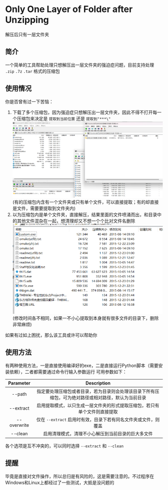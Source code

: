 # Only One Layer of Folder after Unzipping 
解压后只有一层文件夹

## 简介

一个简单的工具帮助处理只想解压出一层文件夹的强迫症问题，目前支持处理 `.zip` `.7z` `.tar` 格式的压缩包

## 使用情况 

你是否曾有过一下苦恼：
1. 下载了多个压缩包，因为强迫症只想解压出一层文件夹，因此不得不打开每一个压缩包来决定是 `提取到当前位置` 还是 `提取到"***\"`
![0](./pic/0.png)
(有的压缩包内含有一个文件夹或只有单个文件，可以直接提取；有的却直接是文件，需要要提取到文件夹内)
2. 以为压缩包内是单个文件夹，直接解压，结果里面的文件喷涌而出，和目录中的其他文件混杂在一起，想清理却又不想一个个比对文件名删除
![1](./pic/1.png)
(修改时间各不相同，如果一不小心提取到本身就有很多文件的目录下，删除非常麻烦)

如果有过如上困扰，那么该工具或许可以帮助你

## 使用方法

有两种使用方法，一是直接使用编译好的exe，二是直接运行Python脚本（需要安装依赖），二者都需要通过命令行输入参数运行
可用参数如下：

| Parameter   | Description          |
| :---------: | :------------------: |
| --path      | 指定要处理压缩包或者目录，若为目录则会处理该目录下所有压缩包，可为绝对路径或相对路径，默认为当前目录 |
| --extract   | 启用提取模式，以只生成一层文件夹的形式提取压缩包，若只有单个文件则直接提取 |
| --overwrite | 仅在 `--extract` 启用时有效，目录下若有同名文件夹或文件，则覆盖 |
| --clean     | 启用清理模式，清理不小心解压到当前目录的巨大多文件 |

各个选项是互不冲突的，可以同时选择 `--extract` 和 `--clean` 

## 提醒

毕竟是直接对文件操作，所以总归是有风险的，这是需要注意的。不过程序在Windows和Linux上都经过了一些测试，大抵是没问题的
